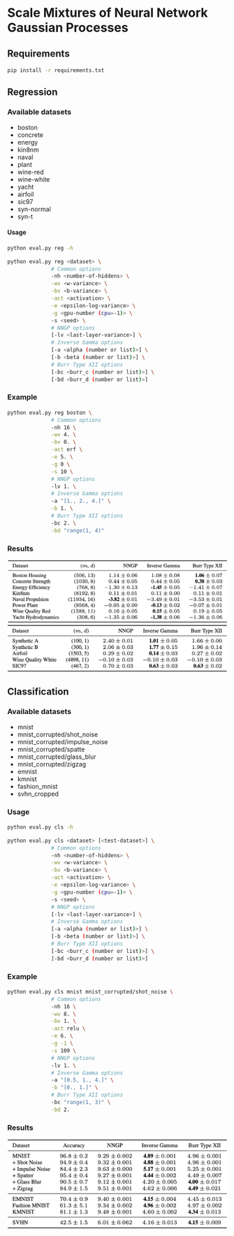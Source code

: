 # Scale Mixtures of Neural Network Gaussian Processes

## Requirements

```bash
pip install -r requirements.txt
```

## Regression

### Available datasets

- boston
- concrete
- energy
- kin8nm
- naval
- plant
- wine-red
- wine-white
- yacht
- airfoil
- sic97
- syn-normal
- syn-t

#### Usage

```bash
python eval.py reg -h
```

```bash
python eval.py reg <dataset> \
              # Common options
              -nh <number-of-hiddens> \
              -wv <w-variance> \
              -bv <b-variance> \
              -act <activation> \
              -e <epsilon-log-variance> \
              -g <gpu-number (cpu=-1)> \
              -s <seed> \
              # NNGP options
              [-lv <last-layer-variance>] \
              # Inverse Gamma options
              [-a <alpha (number or list)>] \
              [-b <beta (number or list)>] \
              # Burr Type XII options
              [-bc <burr_c (number or list)>] \
              [-bd <burr_d (number or list)>]
```

### Example

```bash
python eval.py reg boston \
              # Common options
              -nh 16 \
              -wv 4. \
              -bv 0. \
              -act erf \
              -e 5. \
              -g 0 \
              -s 10 \
              # NNGP options
              -lv 1. \
              # Inverse Gamma options
              -a "[1., 2., 4.]" \
              -b 1. \
              # Burr Type XII options
              -bc 2. \
              -bd "range(1, 4)"
```

### Results

![Figure1](fig/1.png)
![Figure2](fig/2.png)

## Classification

### Available datasets

- mnist
- mnist_corrupted/shot_noise
- mnist_corrupted/impulse_noise
- mnist_corrupted/spatte
- mnist_corrupted/glass_blur
- mnist_corrupted/zigzag
- emnist
- kmnist
- fashion_mnist
- svhn_cropped

### Usage

```bash
python eval.py cls -h
```

```bash
python eval.py cls <dataset> [<test-dataset>] \
              # Common options
              -nh <number-of-hiddens> \
              -wv <w-variance> \
              -bv <b-variance> \
              -act <activation> \
              -e <epsilon-log-variance> \
              -g <gpu-number (cpu=-1)> \
              -s <seed> \
              # NNGP options
              [-lv <last-layer-variance>] \
              # Inverse Gamma options
              [-a <alpha (number or list)>] \
              [-b <beta (number or list)>] \
              # Burr Type XII options
              [-bc <burr_c (number or list)>] \
              ]-bd <burr_d (number or list)>]
```

### Example

```bash
python eval.py cls mnist mnist_corrupted/shot_noise \
              # Common options
              -nh 16 \
              -wv 8. \
              -bv 1. \
              -act relu \
              -e 6. \
              -g -1 \
              -s 109 \
              # NNGP options
              -lv 1. \
              # Inverse Gamma options
              -a "[0.5, 1., 4.]" \
              -b "[0., 1.]" \
              # Burr Type XII options
              -bc "range(1, 3)" \
              -bd 2.
```

### Results

![Figure3](fig/3.png)
